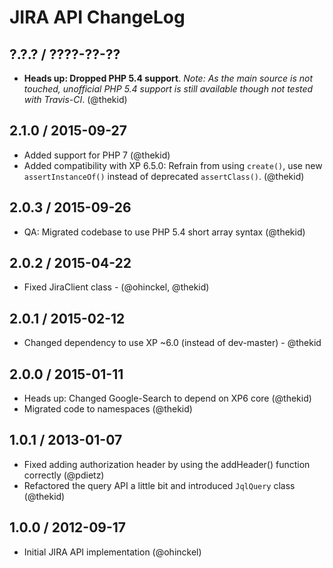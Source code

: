 JIRA API ChangeLog
========================================================================

## ?.?.? / ????-??-??

* **Heads up: Dropped PHP 5.4 support**. *Note: As the main source is not
  touched, unofficial PHP 5.4 support is still available though not tested
  with Travis-CI*.
  (@thekid)

## 2.1.0 / 2015-09-27

* Added support for PHP 7
  (@thekid)
* Added compatibility with XP 6.5.0: Refrain from using `create()`, use
  new `assertInstanceOf()` instead of deprecated `assertClass()`.
  (@thekid)

## 2.0.3 / 2015-09-26

* QA: Migrated codebase to use PHP 5.4 short array syntax (@thekid)

## 2.0.2 / 2015-04-22

* Fixed JiraClient class - (@ohinckel, @thekid)

## 2.0.1 / 2015-02-12

* Changed dependency to use XP ~6.0 (instead of dev-master) - @thekid

## 2.0.0 / 2015-01-11

* Heads up: Changed Google-Search to depend on XP6 core (@thekid)
* Migrated code to namespaces (@thekid)

## 1.0.1 / 2013-01-07

* Fixed adding authorization header by using the addHeader() function
  correctly
  (@pdietz)
* Refactored the query API a little bit and introduced `JqlQuery` class
  (@thekid)

## 1.0.0 / 2012-09-17

* Initial JIRA API implementation (@ohinckel)

